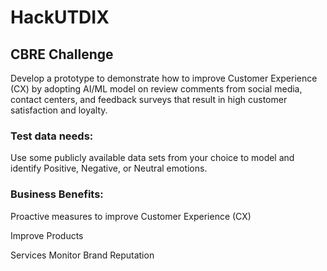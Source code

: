 # HackUTDIX #

## CBRE Challenge ##

Develop a prototype to demonstrate how to improve Customer Experience (CX) by adopting AI/ML model on review comments from social media, contact centers, and feedback surveys that result in high customer satisfaction and loyalty.  

### Test data needs: ###

Use some publicly available data sets from your choice to model and identify Positive, Negative, or Neutral emotions.   

### Business Benefits: ###
  
  Proactive measures to improve Customer Experience (CX)  
  
  Improve Products
  
  Services  Monitor Brand Reputation
  
  
 
